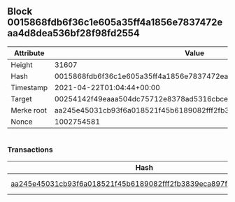 ## Block 0015868fdb6f36c1e605a35ff4a1856e7837472eaa4d8dea536bf28f98fd2554

Attribute | Value
--- | ---
Height | 31607
Hash | 0015868fdb6f36c1e605a35ff4a1856e7837472eaa4d8dea536bf28f98fd2554
Timestamp | 2021-04-22T01:04:44+00:00
Target | 00254142f49eaaa504dc75712e8378ad5316cbcead634704b3734b6271167cc4
Merke root | aa245e45031cb93f6a018521f45b6189082fff2fb3839eca897f6c3d78dfda10
Nonce | 1002754581

```

```

### Transactions

Hash | Amount
--- | ---
[aa245e45031cb93f6a018521f45b6189082fff2fb3839eca897f6c3d78dfda10](aa245e45031cb93f6a018521f45b6189082fff2fb3839eca897f6c3d78dfda10.md) | 10.00000000 SKEPTI 
